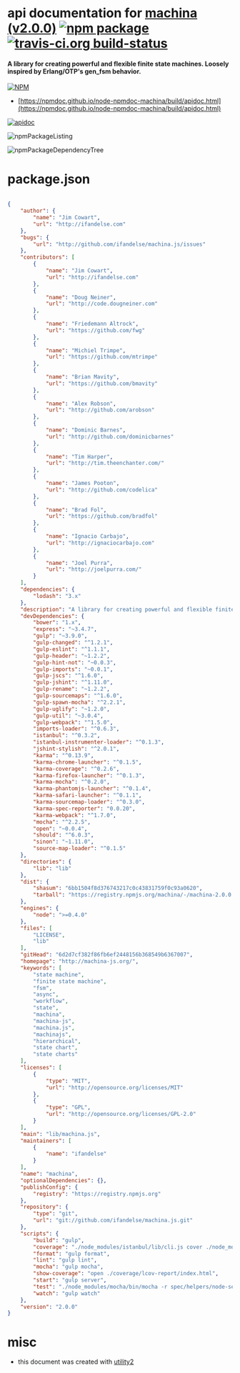 # api documentation for  [machina (v2.0.0)](http://machina-js.org/)  [![npm package](https://img.shields.io/npm/v/npmdoc-machina.svg?style=flat-square)](https://www.npmjs.org/package/npmdoc-machina) [![travis-ci.org build-status](https://api.travis-ci.org/npmdoc/node-npmdoc-machina.svg)](https://travis-ci.org/npmdoc/node-npmdoc-machina)
#### A library for creating powerful and flexible finite state machines. Loosely inspired by Erlang/OTP's gen_fsm behavior.

[![NPM](https://nodei.co/npm/machina.png?downloads=true&downloadRank=true&stars=true)](https://www.npmjs.com/package/machina)

- [https://npmdoc.github.io/node-npmdoc-machina/build/apidoc.html](https://npmdoc.github.io/node-npmdoc-machina/build/apidoc.html)

[![apidoc](https://npmdoc.github.io/node-npmdoc-machina/build/screenCapture.buildCi.browser.%252Ftmp%252Fbuild%252Fapidoc.html.png)](https://npmdoc.github.io/node-npmdoc-machina/build/apidoc.html)

![npmPackageListing](https://npmdoc.github.io/node-npmdoc-machina/build/screenCapture.npmPackageListing.svg)

![npmPackageDependencyTree](https://npmdoc.github.io/node-npmdoc-machina/build/screenCapture.npmPackageDependencyTree.svg)



# package.json

```json

{
    "author": {
        "name": "Jim Cowart",
        "url": "http://ifandelse.com"
    },
    "bugs": {
        "url": "http://github.com/ifandelse/machina.js/issues"
    },
    "contributors": [
        {
            "name": "Jim Cowart",
            "url": "http://ifandelse.com"
        },
        {
            "name": "Doug Neiner",
            "url": "http://code.dougneiner.com"
        },
        {
            "name": "Friedemann Altrock",
            "url": "https://github.com/fwg"
        },
        {
            "name": "Michiel Trimpe",
            "url": "https://github.com/mtrimpe"
        },
        {
            "name": "Brian Mavity",
            "url": "https://github.com/bmavity"
        },
        {
            "name": "Alex Robson",
            "url": "http://github.com/arobson"
        },
        {
            "name": "Dominic Barnes",
            "url": "http://github.com/dominicbarnes"
        },
        {
            "name": "Tim Harper",
            "url": "http://tim.theenchanter.com/"
        },
        {
            "name": "James Pooton",
            "url": "http://github.com/codelica"
        },
        {
            "name": "Brad Fol",
            "url": "https://github.com/bradfol"
        },
        {
            "name": "Ignacio Carbajo",
            "url": "http://ignaciocarbajo.com"
        },
        {
            "name": "Joel Purra",
            "url": "http://joelpurra.com/"
        }
    ],
    "dependencies": {
        "lodash": "3.x"
    },
    "description": "A library for creating powerful and flexible finite state machines. Loosely inspired by Erlang/OTP's gen_fsm behavior.",
    "devDependencies": {
        "bower": "1.x",
        "express": "~3.4.7",
        "gulp": "~3.9.0",
        "gulp-changed": "^1.2.1",
        "gulp-eslint": "^1.1.1",
        "gulp-header": "~1.2.2",
        "gulp-hint-not": "~0.0.3",
        "gulp-imports": "~0.0.1",
        "gulp-jscs": "^1.6.0",
        "gulp-jshint": "^1.11.0",
        "gulp-rename": "~1.2.2",
        "gulp-sourcemaps": "^1.6.0",
        "gulp-spawn-mocha": "^2.2.1",
        "gulp-uglify": "~1.2.0",
        "gulp-util": "~3.0.4",
        "gulp-webpack": "^1.5.0",
        "imports-loader": "^0.6.3",
        "istanbul": "^0.3.2",
        "istanbul-instrumenter-loader": "^0.1.3",
        "jshint-stylish": "^2.0.1",
        "karma": "^0.13.9",
        "karma-chrome-launcher": "^0.1.5",
        "karma-coverage": "^0.2.6",
        "karma-firefox-launcher": "^0.1.3",
        "karma-mocha": "^0.2.0",
        "karma-phantomjs-launcher": "^0.1.4",
        "karma-safari-launcher": "^0.1.1",
        "karma-sourcemap-loader": "^0.3.0",
        "karma-spec-reporter": "0.0.20",
        "karma-webpack": "^1.7.0",
        "mocha": "^2.2.5",
        "open": "~0.0.4",
        "should": "^6.0.3",
        "sinon": "~1.11.0",
        "source-map-loader": "^0.1.5"
    },
    "directories": {
        "lib": "lib"
    },
    "dist": {
        "shasum": "6bb1504f8d376743217c0c43831759f0c93a0620",
        "tarball": "https://registry.npmjs.org/machina/-/machina-2.0.0.tgz"
    },
    "engines": {
        "node": ">=0.4.0"
    },
    "files": [
        "LICENSE",
        "lib"
    ],
    "gitHead": "6d2d7cf382f86fb6ef2448156b368549b6367007",
    "homepage": "http://machina-js.org/",
    "keywords": [
        "state machine",
        "finite state machine",
        "fsm",
        "async",
        "workflow",
        "state",
        "machina",
        "machina-js",
        "machina.js",
        "machinajs",
        "hierarchical",
        "state chart",
        "state charts"
    ],
    "licenses": [
        {
            "type": "MIT",
            "url": "http://opensource.org/licenses/MIT"
        },
        {
            "type": "GPL",
            "url": "http://opensource.org/licenses/GPL-2.0"
        }
    ],
    "main": "lib/machina.js",
    "maintainers": [
        {
            "name": "ifandelse"
        }
    ],
    "name": "machina",
    "optionalDependencies": {},
    "publishConfig": {
        "registry": "https://registry.npmjs.org"
    },
    "repository": {
        "type": "git",
        "url": "git://github.com/ifandelse/machina.js.git"
    },
    "scripts": {
        "build": "gulp",
        "coverage": "./node_modules/istanbul/lib/cli.js cover ./node_modules/mocha/bin/_mocha -x 'spec/**/*'  -- -r spec/helpers/node-setup.js spec spec/*.spec.js",
        "format": "gulp format",
        "lint": "gulp lint",
        "mocha": "gulp mocha",
        "show-coverage": "open ./coverage/lcov-report/index.html",
        "start": "gulp server",
        "test": "./node_modules/mocha/bin/mocha -r spec/helpers/node-setup.js spec",
        "watch": "gulp watch"
    },
    "version": "2.0.0"
}
```



# misc
- this document was created with [utility2](https://github.com/kaizhu256/node-utility2)
